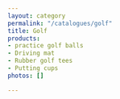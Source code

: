 ```yaml
---
layout: category
permalink: "/catalogues/golf"
title: Golf
products:
- practice golf balls
- Driving mat
- Rubber golf tees
- Putting cups
photos: []

---
```

